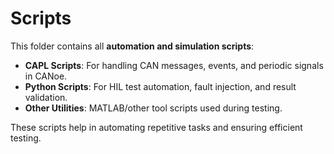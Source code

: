 #  Scripts

This folder contains all **automation and simulation scripts**:

- **CAPL Scripts**: For handling CAN messages, events, and periodic signals in CANoe.
- **Python Scripts**: For HIL test automation, fault injection, and result validation.
- **Other Utilities**: MATLAB/other tool scripts used during testing.

These scripts help in automating repetitive tasks and ensuring efficient testing.
